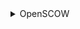 <details>
<summary>OpenSCOW</summary>
    <details>
    <summary>turbo.json</summary>
    用于定义任务调度和依赖关系。Turbo 是一个现代化的构建工具，支持任务缓存、并行执行和智能依赖追踪。
        <details>
        <summary>dev</summary>
        持久任务，任务的结果不会被缓存。
        </details>
        <details>
        <summary>generate</summary>
        依赖于项目中所有包的 generate 任务
        代码生成任务，用来生成代码（可能是 gRPC 的客户端/服务端代码）。
        输入文件：包括 .proto 文件和 buf.gen.yaml 配置文件
        输出目录：generated，src/generated
        </details>
        <details>
        <summary>build</summary>
        依赖所有包的 build 任务和当前包的 generate 任务
        输出的文件夹：包含 Next.js 输出目录（.next）和项目的打包构建产物（build/**）
        </details>
        <details>
        <summary>prepareDev</summary>
        依赖于 @scow/protos 和 @scow/scheduler-adapter-protos 包的 build 任务
        输入文件夹：包含 src/pages/api/ 下的所有 TypeScript 文件
        输出目录：src/generated
        </details>
        <details>
        <summary>test</summary>
        测试的源文件和测试文件："src//.tsx", "src/**/.ts", "test//*.ts", "test//*.tsx"
        测试任务没有输出
        </details>
        <details>
        <summary>@scow/protos</summary>
        generate代码生成：输入../../../protos/**/*.proto 和 buf.gen.yaml，输出到 generated/**
        build构建任务：依赖 generate，使用生成的文件作为输入，输出到 build/**。
        </details>
        <details>
        <summary>@scow/scheduler-adapter-protos</summary>
        与 @scow/protos 类似，但处理 @scow/scheduler-adapter 相关的 proto 文件。
        </details>
        <details>
        <summary>lint</summary>
        输入："/.proto", "**/.tsx", "/*.ts"
        </details>
    </details>
    <details>
    <summary>tsconfig.json</summary>
    定义了 TypeScript 编译器的选项（compilerOptions），用于控制代码编译和类型检查的行为。
    输出现代 ECMAScript 代码（ESNext）并兼容 Node.js 的 CommonJS 模块系统
    支持 .js 和 .json 文件
    开启模块解析（moduleResolution: node）和跨模块互操作性（esModuleInterop）
    严格模式（strict）提高类型安全
    跳过库检查（skipLibCheck）提高构建性能
    允许部分松散配置（noImplicitAny: false）
    支持实验性装饰器（experimentalDecorators）和元数据生成（emitDecoratorMetadata），适用于框架开发
        <details>
        <summary>target</summary>
        指定编译后代码的目标 ECMAScript 版本
        </details>
        <details>
        <summary>allowJs</summary>
        允许编译器处理 .js 文件
        </details>
        <details>
        <summary>skipLibCheck</summary>
        跳过对声明文件（*.d.ts）的类型检查，加快编译速度，避免因外部库的类型定义错误导致构建失败。
        </details>
        <details>
        <summary>strict</summary>
        启用 TypeScript 的严格模式
        </details>
        <details>
        <summary>forceConsistentCasingInFileNames</summary>
        强制在文件引用中使用一致的大小写
        </details>
        <details>
        <summary>experimentalDecorators</summary>
        启用对装饰器语法的支持
        </details>
        <details>
        <summary>emitDecoratorMetadata</summary>
        在编译输出中生成与装饰器相关的元数据
        </details>
        <details>
        <summary>noImplicitAny</summary>
        允许隐式的 any 类型
        </details>
        <details>
        <summary>esModuleInterop</summary>
        启用对 CommonJS 和 ES 模块的兼容性支持
        </details>
        <details>
        <summary>module</summary>
        指定模块的输出格式为 CommonJS
        </details>
        <details>
        <summary>moduleResolution</summary>
        指定模块解析策略为 Node.js 风格
        </details>
        <details>
        <summary>resolveJsonModule</summary>
        允许导入 JSON 文件
        </details>
        <details>
        <summary>isolatedModules</summary>
        强制每个文件独立编译
        </details>
    </details>
</details>



